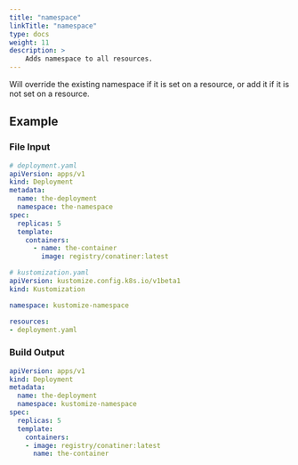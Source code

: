 ```yaml
---
title: "namespace"
linkTitle: "namespace"
type: docs
weight: 11
description: >
    Adds namespace to all resources.
---
```


Will override the existing namespace if it is set on a resource, or add it
if it is not set on a resource.

## Example

### File Input

```yaml
# deployment.yaml
apiVersion: apps/v1
kind: Deployment
metadata:
  name: the-deployment
  namespace: the-namespace
spec:
  replicas: 5
  template:
    containers:
      - name: the-container
        image: registry/conatiner:latest
```

```yaml
# kustomization.yaml
apiVersion: kustomize.config.k8s.io/v1beta1
kind: Kustomization

namespace: kustomize-namespace

resources:
- deployment.yaml

```

### Build Output

```yaml
apiVersion: apps/v1
kind: Deployment
metadata:
  name: the-deployment
  namespace: kustomize-namespace
spec:
  replicas: 5
  template:
    containers:
    - image: registry/conatiner:latest
      name: the-container
```